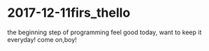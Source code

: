 # 2017-12-11firs_thello
the beginning step of programming
feel good today, want to keep it everyday!
come on,boy!
